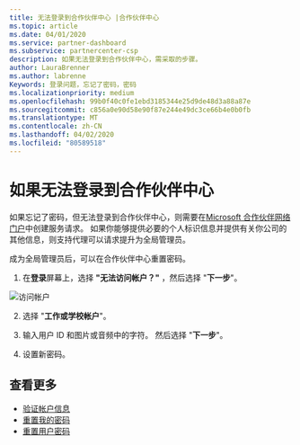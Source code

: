 ```yaml
---
title: 无法登录到合作伙伴中心 |合作伙伴中心
ms.topic: article
ms.date: 04/01/2020
ms.service: partner-dashboard
ms.subservice: partnercenter-csp
description: 如果无法登录到合作伙伴中心，需采取的步骤。
author: LauraBrenner
ms.author: labrenne
Keywords: 登录问题，忘记了密码，密码
ms.localizationpriority: medium
ms.openlocfilehash: 99b0f40c0fe1ebd3185344e25d9de48d3a88a87e
ms.sourcegitcommit: c856a0e90d58e90f87e244e49dc3ce66b4e0b0fb
ms.translationtype: MT
ms.contentlocale: zh-CN
ms.lasthandoff: 04/02/2020
ms.locfileid: "80589518"
---
```

# <a name="if-you-cant-sign-into-partner-center"></a>如果无法登录到合作伙伴中心

如果忘记了密码，但无法登录到合作伙伴中心，则需要在[Microsoft 合作伙伴网络门户](https://partner.microsoft.com/commercial#/)中创建服务请求。 如果你能够提供必要的个人标识信息并提供有关你公司的其他信息，则支持代理可以请求提升为全局管理员。

成为全局管理员后，可以在合作伙伴中心重置密码。

1. 在**登录**屏幕上，选择 **"无法访问帐户？"** ，然后选择 "**下一步**"。

![访问帐户](images/password/password/accessaccount1.png)

2. 选择 "**工作或学校帐户**"。

3. 输入用户 ID 和图片或音频中的字符。 然后选择 "**下一步**"。

4. 设置新密码。

## <a name="see-more"></a>查看更多

- [验证帐户信息](verification-responses.md)
- [重置我的密码](reset-my-pasword.md)
- [重置用户密码](reset-a-user-password.md)

